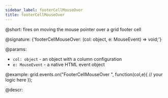 ```yaml
---
sidebar_label: footerCellMouseOver
title: footerCellMouseOver
---          
```


@short: fires on moving the mouse pointer over a grid footer cell

@signature: {'footerCellMouseOver: (col: object, e: MouseEvent) => void;'}

@params:
- `col: object` - an object with a column configuration
- `e: MouseEvent` - a native HTML event object

@example:
grid.events.on("FooterCellMouseOver ", function(col,e){
    // your logic here
});

@descr:
